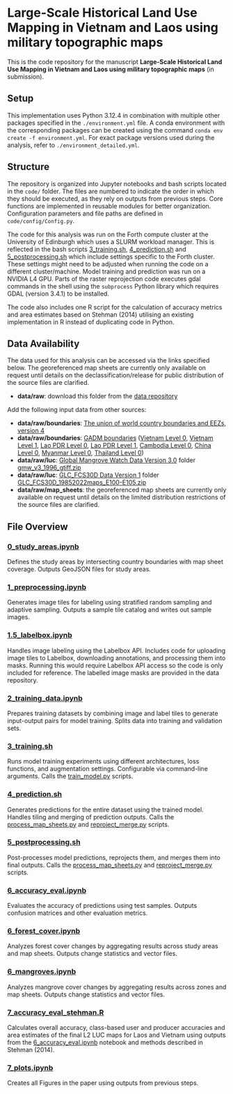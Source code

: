 # Large-Scale Historical Land Use Mapping in Vietnam and Laos using military topographic maps
This is the code repository for the manuscript **Large-Scale Historical Land Use Mapping in Vietnam and Laos using military topographic maps** (in submission).

## Setup
This implementation uses Python 3.12.4 in combination with multiple other packages specified in the `./environment.yml` file. A conda environment with the corresponding packages can be created using the command `conda env create -f environment.yml`. For exact package versions used during the analysis, refer to `./environment_detailed.yml`.

## Structure
The repository is organized into Jupyter notebooks and bash scripts located in the `code/` folder. The files are numbered to indicate the order in which they should be executed, as they rely on outputs from previous steps. Core functions are implemented in reusable modules for better organization. Configuration parameters and file paths are defined in `code/config/Config.py`.

The code for this analysis was run on the Forth compute cluster at the University of Edinburgh which uses a SLURM workload manager. This is reflected in the bash scripts [3_training.sh](code/3_training.sh), [4_prediction.sh](code/4_prediction.sh) and [5_postprocessing.sh](code/5_postprocessing.sh) which include settings specific to the Forth cluster. These settings might need to be adjusted when running the code on a different cluster/machine. Model training and prediction was run on a NVIDIA L4 GPU. Parts of the raster reprojection code executes gdal commands in the shell using the `subprocess` Python library which requires GDAL (version 3.4.1) to be installed. 

The code also includes one R script for the calculation of accuracy metrics and area estimates based on Stehman (2014) utilising an existing implementation in R instead of duplicating code in Python.

## Data Availability
The data used for this analysis can be accessed via the links specified below. The georeferenced map sheets are currently only available on request until details on the declassification/release for public distribution of the source files are clarified.
* **data/raw**: download this folder from the [data repository](https://doi.org/10.5281/zenodo.15357898)

Add the following input data from other sources:
* **data/raw/boundaries**: [The union of world country boundaries and EEZs, version 4](https://marineregions.org/download_file.php?name=EEZ_land_union_v4_202410.zip) 
* **data/raw/boundaries**: [GADM boundaries](https://gadm.org) ([Vietnam Level 0](https://geodata.ucdavis.edu/gadm/gadm4.1/json/gadm41_VNM_0.json), [Vietnam Level 1](https://geodata.ucdavis.edu/gadm/gadm4.1/json/gadm41_VNM_1.json), [Lao PDR Level 0](https://geodata.ucdavis.edu/gadm/gadm4.1/json/gadm41_LAO_0.json), [Lao PDR Level 1](https://geodata.ucdavis.edu/gadm/gadm4.1/json/gadm41_LAO_1.json), [Cambodia Level 0](https://geodata.ucdavis.edu/gadm/gadm4.1/json/gadm41_KHM_0.json), [China Level 0](https://geodata.ucdavis.edu/gadm/gadm4.1/json/gadm41_CHN_0.json), [Myanmar Level 0](https://geodata.ucdavis.edu/gadm/gadm4.1/json/gadm41_MMR_0.json), [Thailand Level 0](https://geodata.ucdavis.edu/gadm/gadm4.1/json/gadm41_THA_0.json))
* **data/raw/luc**: [Global Mangrove Watch Data Version 3.0](https://doi.org/10.5281/zenodo.6894273) folder [gmw_v3_1996_gtiff.zip](https://zenodo.org/records/6894273/files/gmw_v3_1996_gtiff.zip?download=1)
* **data/raw/luc**: [GLC_FCS30D Data Version 1](https://doi.org/10.5281/zenodo.8239305) folder [GLC_FCS30D_19852022maps_E100-E105.zip](https://zenodo.org/records/8239305/files/GLC_FCS30D_19852022maps_E100-E105.zip?download=1)
* **data/raw/map_sheets**: the georeferenced map sheets are currently only available on request until details on the limited distribution restrictions of the source files are clarified.


## File Overview

### [0_study_areas.ipynb](code/0_study_areas.ipynb)
Defines the study areas by intersecting country boundaries with map sheet coverage. Outputs GeoJSON files for study areas.

### [1_preprocessing.ipynb](code/1_preprocessing.ipynb)
Generates image tiles for labeling using stratified random sampling and adaptive sampling. Outputs a sample tile catalog and writes out sample images.

### [1.5_labelbox.ipynb](code/1.5_labelbox.ipynb)
Handles image labeling using the Labelbox API. Includes code for uploading image tiles to Labelbox, downloading annotations, and processing them into masks. Running this would require Labelbox API access so the code is only included for reference. The labelled image masks are provided in the data repository.  

### [2_training_data.ipynb](code/2_training_data.ipynb)
Prepares training datasets by combining image and label tiles to generate input-output pairs for model training. Splits data into training and validation sets.

### [3_training.sh](code/3_training.sh)
Runs model training experiments using different architectures, loss functions, and augmentation settings. Configurable via command-line arguments. Calls the [train_model.py](code/train_model.py) scripts.

### [4_prediction.sh](code/4_prediction.sh)
Generates predictions for the entire dataset using the trained model. Handles tiling and merging of prediction outputs. Calls the [process_map_sheets.py](code/process_map_sheets.py) and [reproject_merge.py](code/reproject_merge.py) scripts.

### [5_postprocessing.sh](code/5_postprocessing.sh)
Post-processes model predictions, reprojects them, and merges them into final outputs. Calls the [process_map_sheets.py](code/process_map_sheets.py) and [reproject_merge.py](code/reproject_merge.py) scripts.

### [6_accuracy_eval.ipynb](code/6_accuracy_eval.ipynb)
Evaluates the accuracy of predictions using test samples. Outputs confusion matrices and other evaluation metrics.

### [6_forest_cover.ipynb](code/6_forest_cover.ipynb)
Analyzes forest cover changes by aggregating results across study areas and map sheets. Outputs change statistics and vector files.

### [6_mangroves.ipynb](code/6_mangroves.ipynb)
Analyzes mangrove cover changes by aggregating results across zones and map sheets. Outputs change statistics and vector files.

### [7_accuracy_eval_stehman.R](code/7_accuracy_eval_stehman.R)
Calculates overall accuracy, class-based user and producer accuracies and area estimates of the final L2 LUC maps for Laos and Vietnam using outputs from the [6_accuracy_eval.ipynb](code/6_accuracy_eval.ipynb) notebook and methods described in Stehman (2014).

### [7_plots.ipynb](code/7_plots.ipynb)
Creates all Figures in the paper using outputs from previous steps.
